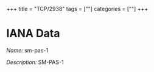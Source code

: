 +++
title = "TCP/2938"
tags = [""]
categories = [""]
+++

# IANA Data

_Name:_ sm-pas-1

_Description:_ SM-PAS-1

